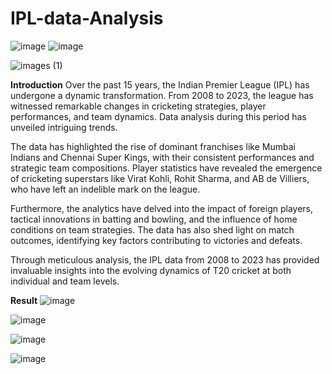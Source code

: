 # IPL-data-Analysis
![image](https://github.com/bittu5555/IPL-data-Analysis/assets/106305917/27005635-d08c-4b42-b433-db85afb47fc3)          ![image](https://github.com/bittu5555/IPL-data-Analysis/assets/106305917/b0dd4a37-b748-4e7b-8ce3-dba3e945219b)    


![images (1)](https://github.com/bittu5555/IPL-data-Analysis/assets/106305917/bf1358cd-9ce9-4176-aebd-00f732403d91)


**Introduction**
Over the past 15 years, the Indian Premier League (IPL) has undergone a dynamic transformation. From 2008 to 2023, the league has witnessed remarkable changes in cricketing strategies, player performances, and team dynamics. Data analysis during this period has unveiled intriguing trends.

The data has highlighted the rise of dominant franchises like Mumbai Indians and Chennai Super Kings, with their consistent performances and strategic team compositions. Player statistics have revealed the emergence of cricketing superstars like Virat Kohli, Rohit Sharma, and AB de Villiers, who have left an indelible mark on the league.

Furthermore, the analytics have delved into the impact of foreign players, tactical innovations in batting and bowling, and the influence of home conditions on team strategies. The data has also shed light on match outcomes, identifying key factors contributing to victories and defeats.

Through meticulous analysis, the IPL data from 2008 to 2023 has provided invaluable insights into the evolving dynamics of T20 cricket at both individual and team levels.

**Result**
![image](https://github.com/bittu5555/IPL-data-Analysis/assets/106305917/5c1d5e4f-2673-4862-9e5f-fc426e139c1a)

![image](https://github.com/bittu5555/IPL-data-Analysis/assets/106305917/5b1c36f5-dc35-496b-a65f-71c92603d22d)

![image](https://github.com/bittu5555/IPL-data-Analysis/assets/106305917/5a67333f-c236-45a3-827e-c31b9fd3f111)

![image](https://github.com/bittu5555/IPL-data-Analysis/assets/106305917/afb99466-b6a0-4dd9-8ec2-dfc30853db41)
